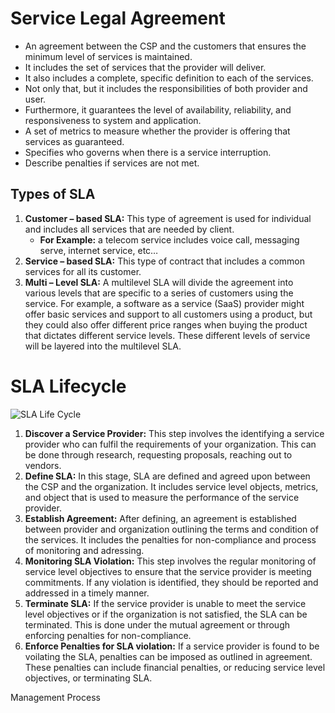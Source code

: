 # Service Legal Agreement
- An agreement between the CSP and the customers that ensures the minimum level of services is maintained.
- It includes the set of services that the provider will deliver.
- It also includes a complete, specific definition to each of the services.
- Not only that, but it includes the responsibilities of both provider and user.
- Furthermore, it guarantees the level of availability, reliability, and responsiveness to system and application.
- A set of metrics to measure whether the provider is offering that services as guaranteed.
- Specifies who governs when there is a service interruption.
- Describe penalties if services are not met.

## Types of SLA
1. **Customer – based SLA:** This type of agreement is used for individual and includes all services that are needed by client.
   - **For Example:** a telecom service includes voice call, messaging serve, internet service, etc…
2. **Service – based SLA:** This type of contract that includes a common services for all its customer.
3. **Multi – Level SLA:** A multilevel SLA will divide the agreement into various levels that are specific to a series of customers using the service. For example, a software as a service (SaaS) provider might offer basic services and support to all customers using a product, but they could also offer different price ranges when buying the product that dictates different service levels. These different levels of service will be layered into the multilevel SLA.

#### 



# SLA Lifecycle
![SLA Life Cycle](https://media.geeksforgeeks.org/wp-content/uploads/20230126141515/Capture.PNG)
1. **Discover a Service Provider:** This step involves the identifying a service provider who can fulfil the requirements of your organization. This can be done through research, requesting proposals, reaching out to vendors.
2. **Define SLA:** In this stage, SLA are defined and agreed upon between the CSP and the organization. It includes service level objects, metrics, and object that is used to measure the performance of the service provider.
3. **Establish Agreement:** After defining, an agreement is established between provider and organization outlining the terms and condition of the services. It includes the penalties for non-compliance and process of monitoring and adressing.
4. **Monitoring SLA Violation:** This step involves the regular monitoring of service level objectives to ensure that the service provider is meeting commitments. If any violation is identified, they should be reported and addressed in a timely manner.
5. **Terminate SLA:** If the service provider is unable to meet the service level objectives or if the organization is not satisfied, the SLA can be terminated. This is done under the mutual agreement or through enforcing penalties for non-compliance.
6. **Enforce Penalties for SLA violation:** If a service provider is found to be voilating the SLA, penalties can be imposed as outlined in agreement. These penalties can include financial penalties, or reducing service level objectives, or terminating SLA.

Management Process